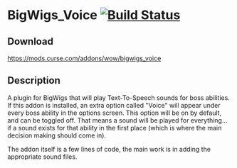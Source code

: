 # BigWigs_Voice [![Build Status](https://travis-ci.org/BigWigsMods/BigWigs_Voice.svg?branch=master)](https://travis-ci.org/BigWigsMods/BigWigs_Voice)

## Download
https://mods.curse.com/addons/wow/bigwigs_voice

## Description
A plugin for BigWigs that will play Text-To-Speech sounds for boss abilities. If this addon is installed, an extra option called "Voice" will appear under every boss ability in the options screen. This option will be on by default, and can be toggled off. That means a sound will be played for everything... if a sound exists for that ability in the first place (which is where the main decision making should come in).

The addon itself is a few lines of code, the main work is in adding the appropriate sound files.
